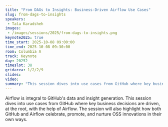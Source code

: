 ```yaml
---
title: "From DAGs to Insights: Business-Driven Airflow Use Cases"
slug: from-dags-to-insights
speakers:
 - Tala Karadsheh
images: 
 - /images/sessions/2025/from-dags-to-insights.png
keynote2025: true
time_start: 2025-10-08 09:00:00
time_end: 2025-10-08 09:30:00
room: Columbia A
track: Keynote
day: 20252
timeslot: 38
gridarea: 1/2/2/9
slides:
video: 
summary: "This session dives into use cases from GitHub where key business decisions are driven, at the root, with the help of Airflow."
---
```


Airflow is integral to GitHub's data and insight generation. This session dives into use cases from GitHub where key business decisions are driven, at the root, with the help of Airflow. The session will also highlight how both GitHub and Airflow celebrate, promote, and nurture OSS innovations in their own ways.
